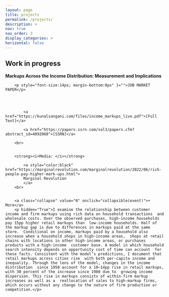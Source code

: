 ```yaml
---
layout: page
title: projects
permalink: /projects/
description: >
nav: true
nav_order: 3
display_categories: >
horizontal: false
---
```


<h2>Work in progress</h2>

<div class="post-content research-project">
    <strong>Markups Across the Income Distribution: Measurement and Implications</strong><br>
    
    
        <p style="font-size:14px; margin-bottom:0px" }="">JOB MARKET PAPER</p>
    
    
    
        
            <a href="https://kunalsangani.com/files/income_markups_live.pdf">[Full Text]</a> 
        
            <a href="https://papers.ssrn.com/sol3/papers.cfm?abstract_id=4092068">[SSRN]</a> 
        
        <br>
    
    
        <strong><i>Media: </i></strong>
        
            <a style="color:black" href="https://marginalrevolution.com/marginalrevolution/2022/06/rich-people-pay-higher-mark-ups.html">
            Marginal Revolution
            </a>
        <br>
    
    
        <a class="collapse" value="0" onclick="collapsible(event)">+ More</a>
        <p hidden="True">I examine the relationship between customer income and firm markups using rich data on household transactions  and wholesale costs. Over the observed purchases, high-income households pay 15pp higher retail markups than  low-income households. Half of the markup gap is due to differences in markups paid at the same store.  Conditional on income, markups paid by a household also increase when a household shops in high-income areas,  shops at retail chains with locations in other high-income areas, or purchases products with a high-income  customer base. A model in which household search intensity depends on opportunity cost of time can account  for these facts. Consistent with the model’s predictions, I document that retail markups across cities rise  with both per-capita income and inequality. Through the lens of the model, changes in the income distribution  since 1950 account for a 10–14pp rise in retail markups, with 30 percent of the increase since 1980 due to  growing income dispersion. This rise in markups consists of within-firm markup increases as well as a  reallocation of sales to high-markup firms, which occurs without any change to the nature of firm production or competition.</p>
</div>